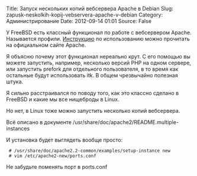 Title: Запуск нескольких копий вебсервера Apache в Debian
Slug: zapusk-neskolkih-kopij-vebservera-apache-v-debian
Category: Администрирование
Date: 2012-09-14 01:01
Source: False

У FreeBSD есть классный функционал по работе с вебсервером Apache. Называется профили. [Инструкцию](http://wiki.apache.org/httpd/RunningMultipleApacheInstances) по использованию можно прочитать на официальном сайте Apache.

Я объясню почему этот функционал нереально крут. С его помощью вы можете запустить, например, несколько версий PHP на одном сервере, или запустить prefork для отдельного пользователя, в то время как остальные будут использовать itk. В общем чрезвычайно полезная штука.

Я сильно расстраивался по поводу того, как это классно сделано в FreeBSD и какие мы все нищеброды в Linux.

Но нет, в Linux тоже можно запустить несколько копий вебсервера.

Всё описано в документе /usr/share/doc/apache2/README.multiple-instances

И установка будет выглядеть вообще просто:

     # /usr/share/doc/apache2.2-common/examples/setup-instance new
     # vim /etc/apache2-new/ports.conf

Не забудьте поменять порт в ports.conf
